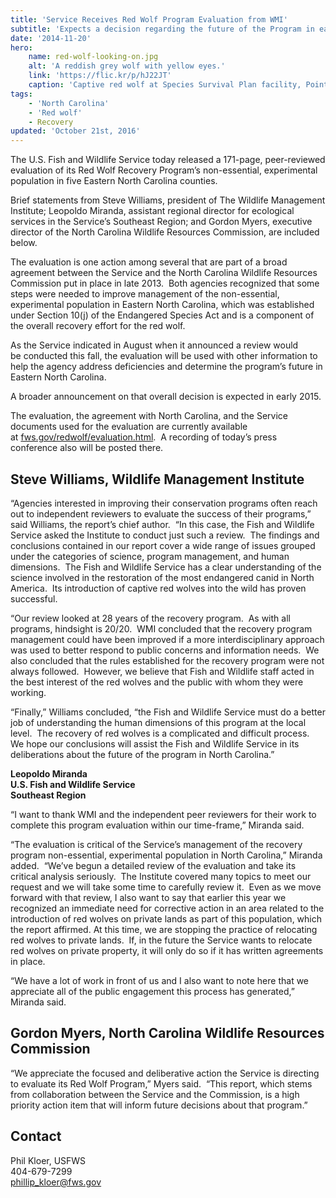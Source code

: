 ```yaml
---
title: 'Service Receives Red Wolf Program Evaluation from WMI'
subtitle: 'Expects a decision regarding the future of the Program in early 2015'
date: '2014-11-20'
hero:
    name: red-wolf-looking-on.jpg
    alt: 'A reddish grey wolf with yellow eyes.'
    link: 'https://flic.kr/p/hJ22JT'
    caption: 'Captive red wolf at Species Survival Plan facility, Point Defiance Zoo and Aquarium. Photo by B. Bartel, USFWS.'
tags:
    - 'North Carolina'
    - 'Red wolf'
    - Recovery
updated: 'October 21st, 2016'
---
```


The U.S. Fish and Wildlife Service today released a 171-page, peer-reviewed evaluation of its Red Wolf Recovery Program’s non-essential, experimental population in five Eastern North Carolina counties.

Brief statements from Steve Williams, president of The Wildlife Management Institute; Leopoldo Miranda, assistant regional director for ecological services in the Service’s Southeast Region; and Gordon Myers, executive director of the North Carolina Wildlife Resources Commission, are included below.

The evaluation is one action among several that are part of a broad agreement between the Service and the North Carolina Wildlife Resources Commission put in place in late 2013.  Both agencies recognized that some steps were needed to improve management of the non-essential, experimental population in Eastern North Carolina, which was established under Section 10(j) of the Endangered Species Act and is a component of the overall recovery effort for the red wolf.

As the Service indicated in August when it announced a review would be conducted this fall, the evaluation will be used with other information to help the agency address deficiencies and determine the program’s future in Eastern North Carolina.  

A broader announcement on that overall decision is expected in early 2015.

The evaluation, the agreement with North Carolina, and the Service documents used for the evaluation are currently available at [fws.gov/redwolf/evaluation.html](http://fws.gov/redwolf/evaluation.html).  A recording of today’s press conference also will be posted there.

## Steve Williams, Wildlife Management Institute

“Agencies interested in improving their conservation programs often reach out to independent reviewers to evaluate the success of their programs,” said Williams, the report’s chief author.  “In this case, the Fish and Wildlife Service asked the Institute to conduct just such a review.  The findings and conclusions contained in our report cover a wide range of issues grouped under the categories of science, program management, and human dimensions.  The Fish and Wildlife Service has a clear understanding of the science involved in the restoration of the most endangered canid in North America.  Its introduction of captive red wolves into the wild has proven successful. 

“Our review looked at 28 years of the recovery program.  As with all programs, hindsight is 20/20.  WMI concluded that the recovery program management could have been improved if a more interdisciplinary approach was used to better respond to public concerns and information needs.  We also concluded that the rules established for the recovery program were not always followed.  However, we believe that Fish and Wildlife staff acted in the best interest of the red wolves and the public with whom they were working. 

“Finally,” Williams concluded, “the Fish and Wildlife Service must do a better job of understanding the human dimensions of this program at the local level.  The recovery of red wolves is a complicated and difficult process.  We hope our conclusions will assist the Fish and Wildlife Service in its deliberations about the future of the program in North Carolina.”

**Leopoldo Miranda**  
**U.S. Fish and Wildlife Service**  
**Southeast Region**

“I want to thank WMI and the independent peer reviewers for their work to complete this program evaluation within our time-frame,” Miranda said.

“The evaluation is critical of the Service’s management of the recovery program non-essential, experimental population in North Carolina,” Miranda added.  “We’ve begun a detailed review of the evaluation and take its critical analysis seriously.  The Institute covered many topics to meet our request and we will take some time to carefully review it.  Even as we move forward with that review, I also want to say that earlier this year we recognized an immediate need for corrective action in an area related to the introduction of red wolves on private lands as part of this population, which the report affirmed. At this time, we are stopping the practice of relocating red wolves to private lands.  If, in the future the Service wants to relocate red wolves on private property, it will only do so if it has written agreements in place.

“We have a lot of work in front of us and I also want to note here that we appreciate all of the public engagement this process has generated,” Miranda said.

## Gordon Myers, North Carolina Wildlife Resources Commission

“We appreciate the focused and deliberative action the Service is directing to evaluate its Red Wolf Program,” Myers said.  “This report, which stems from collaboration between the Service and the Commission, is a high priority action item that will inform future decisions about that program.”

## Contact

Phil Kloer, USFWS  
404-679-7299  
[phillip_kloer@fws.gov](mailto:phillip_kloer@fws.gov)
